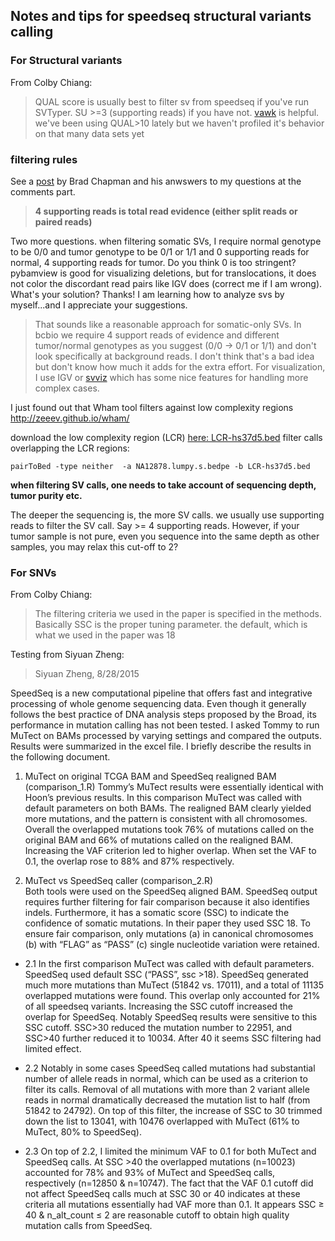 ## Notes and tips for speedseq structural variants calling

### For Structural variants
From Colby Chiang:
> QUAL score is usually best to filter sv from speedseq if you've run SVTyper. SU >=3 (supporting reads) if you have not. 
[vawk](https://github.com/cc2qe/vawk) is helpful.
> we've been using QUAL>10 lately but we haven't profiled it's behavior on that many data sets yet

### filtering rules 
See a [post](http://bcb.io/2014/08/12/validated-whole-genome-structural-variation-detection-using-multiple-callers/) by Brad Chapman  and his anwswers to my questions at the comments part.  

> **4 supporting reads is total read evidence (either split reads or paired reads)**

Two more questions. when filtering somatic SVs, I require normal genotype to be 0/0 and tumor genotype to be 0/1 or 1/1 and 0 supporting reads for normal, 4 supporting reads for tumor. Do you think 0 is too stringent? pybamview is good for visualizing deletions, but for translocations, it does not color the discordant read pairs like IGV does (correct me if I am wrong). What's your solution? Thanks! I am learning how to analyze svs by myself...and I appreciate your suggestions.

>That sounds like a reasonable approach for somatic-only SVs. In bcbio we require 4 support reads of evidence and different tumor/normal genotypes as you suggest (0/0 -> 0/1 or 1/1) and don't look specifically at background reads. I don't think that's a bad idea but don't know how much it adds for the extra effort. For visualization, I use IGV or [svviz](https://github.com/svviz/svviz) which has some nice features for handling more complex cases.  

I just found out that Wham tool filters against low complexity regions http://zeeev.github.io/wham/

download the low complexity region (LCR) [here: LCR-hs37d5.bed](https://github.com/zeeev/wham/blob/master/data/LCR-hs37d5.bed)
filter calls overlapping the LCR regions:  

```
pairToBed -type neither  -a NA12878.lumpy.s.bedpe -b LCR-hs37d5.bed

```


**when filtering SV calls, one needs to take account of sequencing depth, tumor purity etc.**

The deeper the sequencing is, the more SV calls. we usually use supporting reads to filter the SV call. Say >= 4 supporting reads. However, if your tumor sample is not pure, even you sequence into the same depth as other samples, you may relax this cut-off to 2?

### For SNVs
From Colby Chiang:  
>The filtering criteria we used in the paper is specified in the methods. Basically SSC is the proper tuning parameter. the default, which is what we used in the paper was 18  

Testing from Siyuan Zheng:
>Siyuan Zheng, 8/28/2015

SpeedSeq is a new computational pipeline that offers fast and integrative processing of whole genome sequencing data. Even though it generally follows the best practice of DNA analysis steps proposed by the Broad, its performance in mutation calling has not been tested. I asked Tommy to run MuTect on BAMs processed by varying settings and compared the outputs. Results were summarized in the excel file. I briefly describe the results in the following document.  

1.	MuTect on original TCGA BAM and SpeedSeq realigned BAM (comparison_1.R)
Tommy’s MuTect results were essentially identical with Hoon’s previous results. In this comparison MuTect was called with default parameters on both BAMs. The realigned BAM clearly yielded more mutations, and the pattern is consistent with all chromosomes. Overall the overlapped mutations took 76% of mutations called on the original BAM and 66% of mutations called on the realigned BAM. Increasing the VAF criterion led to higher overlap. When set the VAF to 0.1, the overlap rose to 88% and 87% respectively.  

2.	MuTect vs SpeedSeq caller (comparison_2.R)  
Both tools were used on the SpeedSeq aligned BAM. SpeedSeq output requires further filtering for fair comparison because it also identifies indels. Furthermore, it has a somatic score (SSC) to indicate the confidence of somatic mutations. In their paper they used SSC 18. To ensure fair comparison, only mutations (a) in canonical chromosomes (b) with “FLAG” as “PASS” (c) single nucleotide variation were retained.   

+ 2.1	In the first comparison MuTect was called with default parameters. SpeedSeq used default SSC (“PASS”, ssc >18). SpeedSeq generated much more mutations than MuTect (51842 vs. 17011), and a total of 11135 overlapped mutations were found. This overlap only accounted for 21% of all speedseq variants. Increasing the SSC cutoff increased the overlap for SpeedSeq. Notably SpeedSeq results were sensitive to this SSC cutoff. SSC>30 reduced the mutation number to 22951, and SSC>40 further reduced it to 10034. After 40 it seems SSC filtering had limited effect.   

+ 2.2	Notably in some cases SpeedSeq called mutations had substantial number of allele reads in normal, which can be used as a criterion to filter its calls. Removal of all mutations with more than 2 variant allele reads in normal dramatically decreased the mutation list to half (from 51842 to 24792). On top of this filter, the increase of SSC to 30 trimmed down the list to 13041, with 10476 overlapped with MuTect (61% to MuTect, 80% to SpeedSeq).   

+ 2.3	On top of 2.2, I limited the minimum VAF to 0.1 for both MuTect and SpeedSeq calls. At SSC >40 the overlapped mutations (n=10023) accounted for 78% and 93% of MuTect and SpeedSeq calls, respectively (n=12850 & n=10747). The fact that the VAF 0.1 cutoff did not affect SpeedSeq calls much at SSC 30 or 40 indicates at these criteria all mutations essentially had VAF more than 0.1. It appears SSC ≥ 40 & n_alt_count ≤ 2 are reasonable cutoff to obtain high quality mutation calls from SpeedSeq. 
